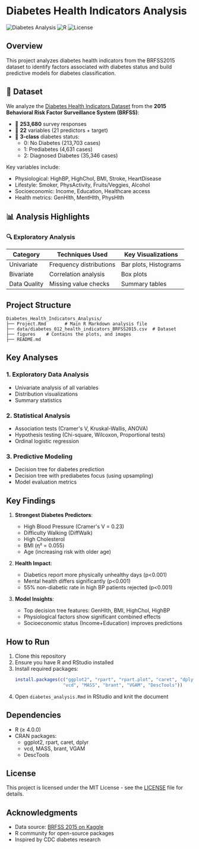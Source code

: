 # Diabetes Health Indicators Analysis

![Diabetes Analysis](https://img.shields.io/badge/analysis-health%20indicators-blue)
![R](https://img.shields.io/badge/language-R-276DC3)
![License](https://img.shields.io/badge/license-MIT-green)

## Overview

This project analyzes diabetes health indicators from the BRFSS2015 dataset to identify factors associated with diabetes status and build predictive models for diabetes classification.

## 📂 Dataset

We analyze the [Diabetes Health Indicators Dataset](https://www.kaggle.com/datasets/alexteboul/diabetes-health-indicators-dataset) from the **2015 Behavioral Risk Factor Surveillance System (BRFSS)**:

- 📌 **253,680** survey responses
- 📌 **22** variables (21 predictors + target)
- 📌 **3-class** diabetes status:
  - 0: No Diabetes (213,703 cases)
  - 1: Prediabetes (4,631 cases)
  - 2: Diagnosed Diabetes (35,346 cases)

Key variables include:

- Physiological: HighBP, HighChol, BMI, Stroke, HeartDisease
- Lifestyle: Smoker, PhysActivity, Fruits/Veggies, Alcohol
- Socioeconomic: Income, Education, Healthcare access
- Health metrics: GenHlth, MentHlth, PhysHlth

## 📊 Analysis Highlights

### 🔍 Exploratory Analysis

| Category     | Techniques Used         | Key Visualizations    |
| ------------ | ----------------------- | --------------------- |
| Univariate   | Frequency distributions | Bar plots, Histograms |
| Bivariate    | Correlation analysis    | Box plots             |
| Data Quality | Missing value checks    | Summary tables        |

## Project Structure

```
Diabetes_Health_Indicators_Analysis/
├── Project.Rmd       # Main R Markdown analysis file
├── data/diabetes_012_health_indicators_BRFSS2015.csv  # Dataset
├── figures    # Contains the plots, and images
├── README.md
```

## Key Analyses

### 1. Exploratory Data Analysis

- Univariate analysis of all variables
- Distribution visualizations
- Summary statistics

### 2. Statistical Analysis

- Association tests (Cramer's V, Kruskal-Wallis, ANOVA)
- Hypothesis testing (Chi-square, Wilcoxon, Proportional tests)
- Ordinal logistic regression

### 3. Predictive Modeling

- Decision tree for diabetes prediction
- Decision tree with prediabetes focus (using upsampling)
- Model evaluation metrics

## Key Findings

1. **Strongest Diabetes Predictors**:

   - High Blood Pressure (Cramer's V = 0.23)
   - Difficulty Walking (DiffWalk)
   - High Cholesterol
   - BMI (η² = 0.055)
   - Age (increasing risk with older age)

2. **Health Impact**:

   - Diabetics report more physically unhealthy days (p<0.001)
   - Mental health differs significantly (p<0.001)
   - 55% non-diabetic rate in high BP patients rejected (p<0.001)

3. **Model Insights**:
   - Top decision tree features: GenHlth, BMI, HighChol, HighBP
   - Physiological factors show significant combined effects
   - Socioeconomic status (Income+Education) improves predictions

## How to Run

1. Clone this repository
2. Ensure you have R and RStudio installed
3. Install required packages:
   ```r
   install.packages(c("ggplot2", "rpart", "rpart.plot", "caret", "dplyr",
                     "vcd", "MASS", "brant", "VGAM", "DescTools"))
   ```
4. Open `diabetes_analysis.Rmd` in RStudio and knit the document

## Dependencies

- R (≥ 4.0.0)
- CRAN packages:
  - ggplot2, rpart, caret, dplyr
  - vcd, MASS, brant, VGAM
  - DescTools

## License

This project is licensed under the MIT License - see the [LICENSE](LICENSE) file for details.

## Acknowledgments

- Data source: [BRFSS 2015 on Kaggle](https://www.kaggle.com/datasets/alexteboul/diabetes-health-indicators-dataset)
- R community for open-source packages
- Inspired by CDC diabetes research
